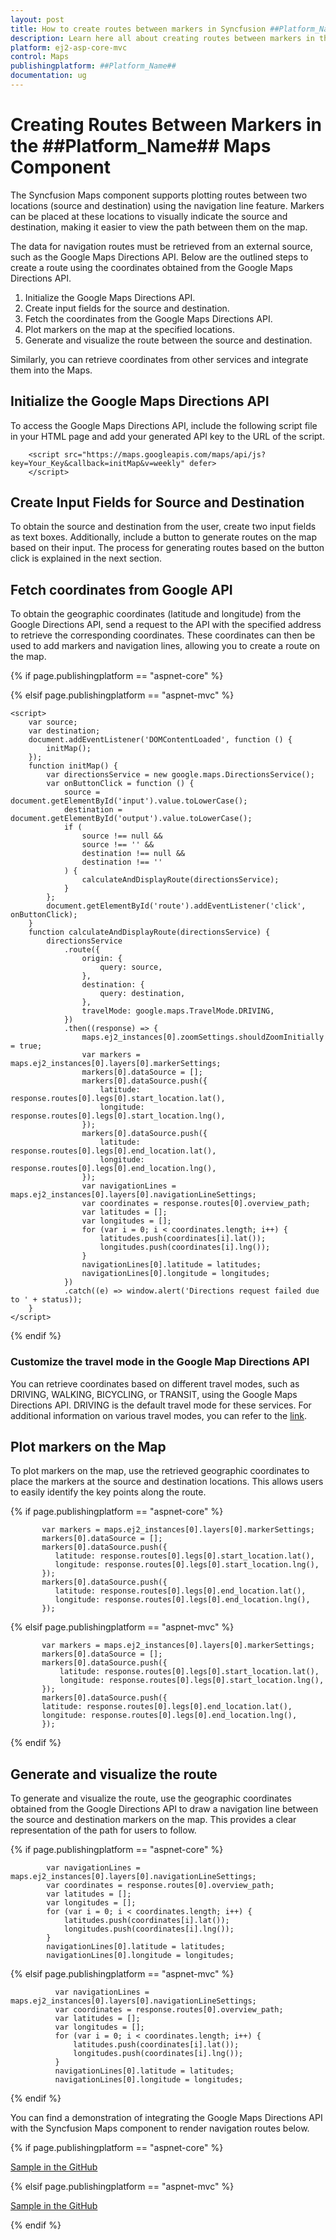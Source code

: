 ```yaml
---
layout: post
title: How to create routes between markers in Syncfusion ##Platform_Name## Maps Component
description: Learn here all about creating routes between markers in the Syncfusion ##Platform_Name## Maps component of Syncfusion Essential JS 2 and more.
platform: ej2-asp-core-mvc
control: Maps
publishingplatform: ##Platform_Name##
documentation: ug
---
```


# Creating Routes Between Markers in the ##Platform_Name## Maps Component

The Syncfusion Maps component supports plotting routes between two locations (source and destination) using the navigation line feature. Markers can be placed at these locations to visually indicate the source and destination, making it easier to view the path between them on the map.

The data for navigation routes must be retrieved from an external source, such as the Google Maps Directions API. Below are the outlined steps to create a route using the coordinates obtained from the Google Maps Directions API.

1. Initialize the Google Maps Directions API.
2. Create input fields for the source and destination.
3. Fetch the coordinates from the Google Maps Directions API.
4. Plot markers on the map at the specified locations.
5. Generate and visualize the route between the source and destination.

Similarly, you can retrieve coordinates from other services and integrate them into the Maps.

## Initialize the Google Maps Directions API

To access the Google Maps Directions API, include the following script file in your HTML page and add your generated API key to the URL of the script.

```
    <script src="https://maps.googleapis.com/maps/api/js?key=Your_Key&callback=initMap&v=weekly" defer>
    </script>

```

## Create Input Fields for Source and Destination

To obtain the source and destination from the user, create two input fields as text boxes. Additionally, include a button to generate routes on the map based on their input. The process for generating routes based on the button click is explained in the next section.

## Fetch coordinates from Google API

To obtain the geographic coordinates (latitude and longitude) from the Google Directions API, send a request to the API with the specified address to retrieve the corresponding coordinates. These coordinates can then be used to add markers and navigation lines, allowing you to create a route on the map.

{% if page.publishingplatform == "aspnet-core" %}

<script>
    var source;
    var destination;
    document.addEventListener('DOMContentLoaded', function () {
        initMap();
    });
    function initMap() {
        var directionsService = new google.maps.DirectionsService();
        var onButtonClick = function () {
            source = document.getElementById('input').value.toLowerCase();
            destination = document.getElementById('output').value.toLowerCase();
            if (
                source !== null &&
                source !== '' &&
                destination !== null &&
                destination !== ''
            ) {
                calculateAndDisplayRoute(directionsService);
            }
        };
        document.getElementById('route').addEventListener('click', onButtonClick);
    }
    function calculateAndDisplayRoute(directionsService) {
        directionsService
            .route({
                origin: {
                    query: source,
                },
                destination: {
                    query: destination,
                },
                travelMode: google.maps.TravelMode.DRIVING,
            })
            .then((response) => {
                maps.ej2_instances[0].zoomSettings.shouldZoomInitially = true;
                var markers = maps.ej2_instances[0].layers[0].markerSettings;
                markers[0].dataSource = [];
                markers[0].dataSource.push({
                    latitude: response.routes[0].legs[0].start_location.lat(),
                    longitude: response.routes[0].legs[0].start_location.lng(),
                });
                markers[0].dataSource.push({
                    latitude: response.routes[0].legs[0].end_location.lat(),
                    longitude: response.routes[0].legs[0].end_location.lng(),
                });
                var navigationLines = maps.ej2_instances[0].layers[0].navigationLineSettings;
                var coordinates = response.routes[0].overview_path;
                var latitudes = [];
                var longitudes = [];
                for (var i = 0; i < coordinates.length; i++) {
                    latitudes.push(coordinates[i].lat());
                    longitudes.push(coordinates[i].lng());
                }
                navigationLines[0].latitude = latitudes;
                navigationLines[0].longitude = longitudes;
            })
            .catch((e) => window.alert('Directions request failed due to ' + status));
    }
</script>

{% elsif page.publishingplatform == "aspnet-mvc" %}

```
<script>
    var source;
    var destination;
    document.addEventListener('DOMContentLoaded', function () {
        initMap();
    });
    function initMap() {
        var directionsService = new google.maps.DirectionsService();
        var onButtonClick = function () {
            source = document.getElementById('input').value.toLowerCase();
            destination = document.getElementById('output').value.toLowerCase();
            if (
                source !== null &&
                source !== '' &&
                destination !== null &&
                destination !== ''
            ) {
                calculateAndDisplayRoute(directionsService);
            }
        };
        document.getElementById('route').addEventListener('click', onButtonClick);
    }
    function calculateAndDisplayRoute(directionsService) {
        directionsService
            .route({
                origin: {
                    query: source,
                },
                destination: {
                    query: destination,
                },
                travelMode: google.maps.TravelMode.DRIVING,
            })
            .then((response) => {
                maps.ej2_instances[0].zoomSettings.shouldZoomInitially = true;
                var markers = maps.ej2_instances[0].layers[0].markerSettings;
                markers[0].dataSource = [];
                markers[0].dataSource.push({
                    latitude: response.routes[0].legs[0].start_location.lat(),
                    longitude: response.routes[0].legs[0].start_location.lng(),
                });
                markers[0].dataSource.push({
                    latitude: response.routes[0].legs[0].end_location.lat(),
                    longitude: response.routes[0].legs[0].end_location.lng(),
                });
                var navigationLines = maps.ej2_instances[0].layers[0].navigationLineSettings;
                var coordinates = response.routes[0].overview_path;
                var latitudes = [];
                var longitudes = [];
                for (var i = 0; i < coordinates.length; i++) {
                    latitudes.push(coordinates[i].lat());
                    longitudes.push(coordinates[i].lng());
                }
                navigationLines[0].latitude = latitudes;
                navigationLines[0].longitude = longitudes;
            })
            .catch((e) => window.alert('Directions request failed due to ' + status));
    }
</script>
```


{% endif %}

### Customize the travel mode in the Google Map Directions API

You can retrieve coordinates based on different travel modes, such as DRIVING, WALKING, BICYCLING, or TRANSIT, using the Google Maps Directions API. DRIVING is the default travel mode for these services. For additional information on various travel modes, you can refer to the [link](https://developers.google.com/maps/documentation/javascript/directions#TravelModes).

## Plot markers on the Map

To plot markers on the map, use the retrieved geographic coordinates to place the markers at the source and destination locations. This allows users to easily identify the key points along the route.

{% if page.publishingplatform == "aspnet-core" %}

```
       var markers = maps.ej2_instances[0].layers[0].markerSettings;
       markers[0].dataSource = [];
       markers[0].dataSource.push({
          latitude: response.routes[0].legs[0].start_location.lat(),
          longitude: response.routes[0].legs[0].start_location.lng(),
       });
       markers[0].dataSource.push({
          latitude: response.routes[0].legs[0].end_location.lat(),
          longitude: response.routes[0].legs[0].end_location.lng(),
       });
```

{% elsif page.publishingplatform == "aspnet-mvc" %}

```
       var markers = maps.ej2_instances[0].layers[0].markerSettings;
       markers[0].dataSource = [];
       markers[0].dataSource.push({
           latitude: response.routes[0].legs[0].start_location.lat(),
           longitude: response.routes[0].legs[0].start_location.lng(),
       });
       markers[0].dataSource.push({
       latitude: response.routes[0].legs[0].end_location.lat(),
       longitude: response.routes[0].legs[0].end_location.lng(),
       });
```

{% endif %}

## Generate and visualize the route

To generate and visualize the route, use the geographic coordinates obtained from the Google Directions API to draw a navigation line between the source and destination markers on the map. This provides a clear representation of the path for users to follow.

{% if page.publishingplatform == "aspnet-core" %}

```
        var navigationLines = maps.ej2_instances[0].layers[0].navigationLineSettings;
        var coordinates = response.routes[0].overview_path;
        var latitudes = [];
        var longitudes = [];
        for (var i = 0; i < coordinates.length; i++) {
            latitudes.push(coordinates[i].lat());
            longitudes.push(coordinates[i].lng());
        }
        navigationLines[0].latitude = latitudes;
        navigationLines[0].longitude = longitudes;
```

{% elsif page.publishingplatform == "aspnet-mvc" %}

```
          var navigationLines = maps.ej2_instances[0].layers[0].navigationLineSettings;
          var coordinates = response.routes[0].overview_path;
          var latitudes = [];
          var longitudes = [];
          for (var i = 0; i < coordinates.length; i++) {
              latitudes.push(coordinates[i].lat());
              longitudes.push(coordinates[i].lng());
          }
          navigationLines[0].latitude = latitudes;
          navigationLines[0].longitude = longitudes;
```

{% endif %}

You can find a demonstration of integrating the Google Maps Directions API with the Syncfusion Maps component to render navigation routes below.

{% if page.publishingplatform == "aspnet-core" %}

[Sample in the GitHub](https://github.com/SyncfusionExamples/how-to-create-a-route-between-the-markers-in-the-Core-maps)

{% elsif page.publishingplatform == "aspnet-mvc" %}

[Sample in the GitHub](https://github.com/SyncfusionExamples/how-to-create-a-route-between-the-markers-in-the-MVC-maps)

{% endif %}
